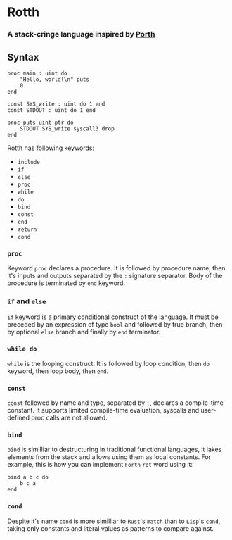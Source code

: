 # Rotth
### A stack-cringe language inspired by [Porth](https://gitlab.com/tsoding/porth)

## Syntax
```rotth
proc main : uint do
    "Hello, world!\n" puts
    0
end

const SYS_write : uint do 1 end
const STDOUT : uint do 1 end

proc puts uint ptr do
    STDOUT SYS_write syscall3 drop
end
```

Rotth has following keywords:
- `include`
- `if`
- `else`
- `proc`
- `while`
- `do`
- `bind`
- `const`
- `end`
- `return`
- `cond`

### `proc`
Keyword `proc` declares a procedure. It is followed by procedure name, then it's inputs and outputs separated by the `:` signature separator.
Body of the procedure is terminated by `end` keyword.
### `if` and `else`
`if` keyword is a primary conditional construct of the language. It must be preceded by an expression of type `bool` and followed by true branch, then by optional `else` branch and finally by `end` terminator.
### `while do`
`while` is the looping construct. It is followed by loop condition, then `do` keyword, then loop body, then `end`.
### `const`
`const` followed by name and type, separated by `:`, declares a compile-time constant. It supports limited compile-time evaluation, syscalls and user-defined proc calls are not allowed.
### `bind`
`bind` is similliar to destructuring in traditional functional languages, it iakes elements from the stack and allows using them as local constants. For example, this is how you can implement `Forth` `rot` word using it:
```rotth
bind a b c do
    b c a
end
```
### `cond`
Despite it's name `cond` is more similliar to `Rust`'s `match` than to `Lisp`'s `cond`, taking only constants and literal values as patterns to compare against.